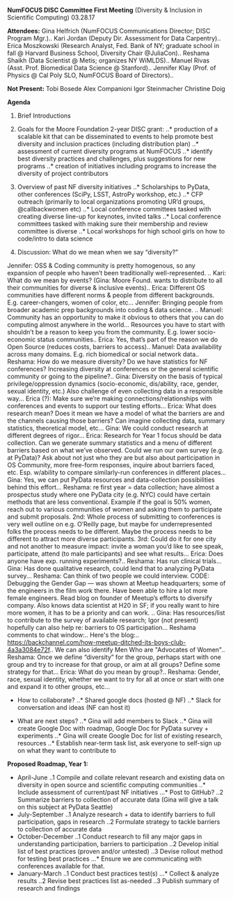 **NumFOCUS DISC Committee First Meeting**
(Diversity & Inclusion in Scientific Computing)
03.28.17

**Attendees:**
Gina Helfrich (NumFOCUS Communications Director; DISC Program Mgr.)..
Kari Jordan (Deputy Dir. Assessment for Data Carpentry)..
Erica Moszkowski (Research Analyst, Fed. Bank of NY; graduate school in fall @ Harvard Business School, Diversity Chair @JuliaCon)..
Reshama Shaikh (Data Scientist @ Metis; organizes NY WiMLDS)..
Manuel Rivas (Asst. Prof. Biomedical Data Science @ Stanford)..
Jennifer Klay (Prof. of Physics @ Cal Poly SLO, NumFOCUS Board of Directors)..


**Not Present:** 
Tobi Bosede 
Alex Companioni 
Igor Steinmacher
Christine Doig



**Agenda**

1. Brief Introductions


2. Goals for the Moore Foundation 2-year DISC grant:
..* production of a scalable kit that can be disseminated to events to help promote best diversity and inclusion practices (including distribution plan)
..* assessment of current diversity programs at NumFOCUS
..* identify best diversity practices and challenges, plus suggestions for new programs
..* creation of initiatives including programs to increase the diversity of project contributors

3. Overview of past NF diversity initiatives
..* Scholarships to PyData, other conferences (SciPy, LSST, AstroPy workshop, etc.)
..* CFP outreach (primarily to local organizations promoting UR’d groups, @callbackwomen etc)
..* Local conference committees tasked with creating diverse line-up for keynotes, invited talks
..* Local conference committees tasked with making sure their membership and review committee is diverse
..* Local workshops for high school girls on how to code/intro to data science

4. Discussion: What do we mean when we say “diversity?”

Jennifer: OSS & Coding community is pretty homogenous, so any expansion of people who haven’t been traditionally well-represented. ..
Kari: What do we mean by events? (Gina: Moore Found. wants to distribute to all their communities for diverse & inclusive events)..
Erica: Different OS communities have different norms & people from different backgrounds. E.g. career-changers, women of color, etc...
Jennifer: Bringing people from broader academic prep backgrounds into coding & data science. ..
Manuel: Community has an opportunity to make it obvious to others that you can do computing almost anywhere in the world... Resources you have to start with shouldn’t be a reason to keep you from the community. E.g. lower socio-economic status communities..
Erica: Yes, that’s part of the reason we do Open Source (reduces costs, barriers to access)..
Manuel: Data availability across many domains. E.g. rich biomedical or social network data..
Reshama: How do we measure diversity? Do we have statistics for NF conferences? Increasing diversity at conferences or the general scientific community or going to the pipeline?..
Gina: Diversity on the basis of typical privilege/oppression dynamics (socio-economic, dis/ability, race, gender, sexual identity, etc.) Also challenge of even collecting data in a responsible way...
Erica (?): Make sure we’re making connections/relationships with conferences and events to support our testing efforts...
Erica: What does research mean? Does it mean we have a model of what the barriers are and the channels causing those barriers? Can imagine collecting data, summary statistics, theoretical model, etc...
Gina: We could conduct research at different degrees of rigor...
Erica: Research for Year 1 focus should be data collection. Can we generate summary statistics and a menu of different barriers based on what we’ve observed. Could we run our own survey (e.g. at PyData)? Ask about not just who they are but also about participation in OS Community, more free-form responses, inquire about barriers faced, etc. Esp. w/ability to compare similarly-run conferences in different places...
Gina: Yes, we can put PyData resources and data-collection possibilities behind this effort...
Reshama: re first year = data collection; have almost a prospectus study where one PyData city (e.g. NYC) could have certain methods that are less conventional. Example if the goal is 50% women, reach out to various communities of women and asking them to participate and submit proposals. 2nd: Whole process of submitting to conferences is very well outline on e.g. O’Reilly page, but maybe for underrepresented folks the process needs to be different. Maybe the process needs to be different to attract more diverse participants. 3rd: Could do it for one city and not another to measure impact: invite a woman you’d like to see speak, participate, attend (to male participants) and see what results...
Erica: Does anyone have exp. running experiments?..
Reshama: Has run clinical trials...
Gina: Has done qualitative research, could lend that to analyzing PyData survey...
Reshama: Can think of two people we could interview. CODE: Debugging the Gender Gap — was shown at Meetup headquarters; some of the engineers in the film work there. Have been able to hire a lot more female engineers. Read blog on founder of Meetup’s efforts to diversify company. Also knows data scientist at H20 in SF; if you really want to hire more women, it has to be a priority and can work. ..
Gina: Has resources/list to contribute to the survey of available research; Igor (not present) hopefully can also help re: barriers to OS participation...
Reshama comments to chat window:..
Here's the blog:..
https://backchannel.com/how-meetup-ditched-its-boys-club-4a3a3084e72f..
We can also identify Men Who are "Advocates of Women"..
Reshama: Once we define “diversity” for the group, perhaps start with one group and try to increase for that group, or aim at all groups? Define some strategy for that...
Erica:  What do you mean by group?..
Reshama: Gender, race, sexual identity, whether we want to try for all at once or start with one and expand it to other groups, etc...

* How to collaborate?
..* Shared google docs (hosted @ NF)
..* Slack for conversation and ideas (NF can host it)

* What are next steps?
..* Gina will add members to Slack
..* Gina will create Google Doc with roadmap, Google Doc for PyData survey + experiments
..* Gina will create Google Doc for list of existing research, resources
..* Establish near-term task list, ask everyone to self-sign up on what they want to contribute to



**Proposed Roadmap, Year 1:**
* April-June 
..1 Compile and collate relevant research and existing data on diversity in open source and scientific computing communities
..* Include assessment of current/past NF initiatives
...* Post to GitHub?
..2 Summarize barriers to collection of accurate data (Gina will give a talk on this subject at PyData Seattle)
* July-September
..1 Analyze research + data to identify barriers to full participation, gaps in research
..2 Formulate strategy to tackle barriers to collection of accurate data
* October-December
..1 Conduct research to fill any major gaps in understanding participation, barriers to participation
..2 Develop initial list of best practices (proven and/or untested)
..3 Devise rollout method for testing best practices
...* Ensure we are communicating with conferences available for that.
* January-March
..1 Conduct best practices test(s)
...* Collect & analyze results
..2 Revise best practices list as-needed
..3 Publish summary of research and findings


